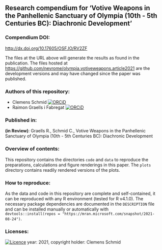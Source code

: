 ## Research compendium for ‘Votive Weapons in the Panhellenic Sanctuary of Olympia (10th - 5th Centuries BC): Diachronic Development’

### Compendium DOI:

<http://dx.doi.org/10.17605/OSF.IO/RV2ZF>

The files at the URL above will generate the results as found in the publication. The files hosted at <https://github.com/nevrome/olympia.votiveweapons.article2021> are the development versions and may have changed since the paper was published.

### Authors of this repository:

- Clemens Schmid [![ORCiD](https://img.shields.io/badge/ORCiD-0000--0003--3448--5715-green.svg)](http://orcid.org/0000-0003-3448-5715)
- Raimon Graells i Fabregat [![ORCiD](https://img.shields.io/badge/ORCiD-0000--0002--9057--7510-green.svg)](http://orcid.org/0000-0002-9057-7510)

### Published in:

**(in Review)**: Graells R., Schmid C., Votive Weapons in the Panhellenic Sanctuary of Olympia (10th - 5th Centuries BC): Diachronic Development

### Overview of contents:

This repository contains the directories `code` and `data` to reproduce the preparations, calculations and figure renderings in this paper. The `plots` directory contains readily rendered versions of the plots.

### How to reproduce:

As the data and code in this repository are complete and self-contained, it can be reproduced with any R environment (tested for R v4.1.0). The necessary package dependencies are documented in the `DESCRIPTION` file and can be installed manually or automatically with `devtools::install(repos = "https://mran.microsoft.com/snapshot/2021-08-24")`.

### Licenses:

[![Licence](https://img.shields.io/github/license/mashape/apistatus.svg)](http://choosealicense.com/licenses/mit/) year: 2021, copyright holder: Clemens Schmid
